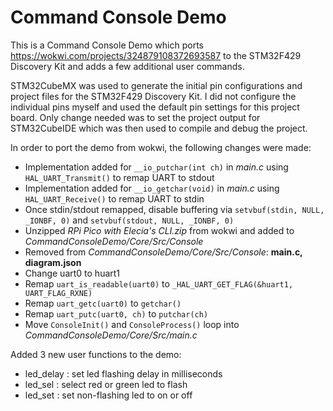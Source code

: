 # Command Console Demo

This is a Command Console Demo which ports https://wokwi.com/projects/324879108372693587 to the STM32F429 Discovery Kit and adds a few additional user commands.

STM32CubeMX was used to generate the initial pin configurations and project files for the STM32F429 Discovery Kit.  I did not configure the individual pins myself and used the default pin settings for this project board. Only change needed was to set the project output for STM32CubeIDE which was then used to compile and debug the project.

In order to port the demo from wokwi, the following changes were made:
- Implementation added for `__io_putchar(int ch)` in *main.c* using `HAL_UART_Transmit()` to remap UART to stdout
- Implementation added for `__io_getchar(void)` in *main.c* using `HAL_UART_Receive()` to remap UART to stdin
- Once stdin/stdout remapped, disable buffering via  `setvbuf(stdin, NULL, _IONBF, 0)` and `setvbuf(stdout, NULL, _IONBF, 0)`
- Unzipped *RPi Pico with Elecia's CLI.zip* from wokwi and added to *CommandConsoleDemo/Core/Src/Console*
- Removed from *CommandConsoleDemo/Core/Src/Console*: **main.c, diagram.json**
- Change uart0 to huart1
- Remap `uart_is_readable(uart0)` to `_HAL_UART_GET_FLAG(&huart1, UART_FLAG_RXNE)`
- Remap `uart_getc(uart0)` to `getchar()`
- Remap `uart_putc(uart0, ch)` to `putchar(ch)`
- Move `ConsoleInit()` and `ConsoleProcess()` loop into *CommandConsoleDemo/Core/Src/main.c*

Added 3 new user functions to the demo:
- led_delay : set led flashing delay in milliseconds
- led_sel : select red or green led to flash
- led_set : set non-flashing led to on or off